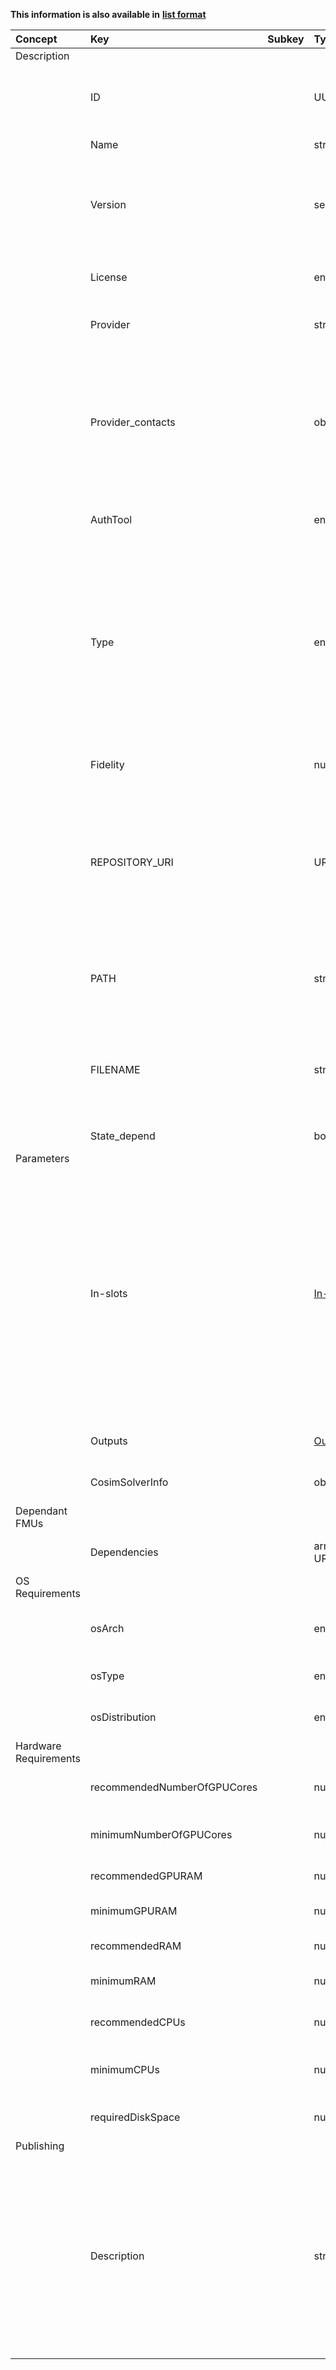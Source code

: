 
<style>
  .md-content__button {
    display: none;
  }
</style>

**This information is also available in** **[list format](/attributes/model/)**

| Concept               | Key                         | Subkey   | Type                       | Example Value          | Comment                                                                                                                                                                                                                                     | Condition   |
|:----------------------|:----------------------------|:---------|:---------------------------|:-----------------------|:--------------------------------------------------------------------------------------------------------------------------------------------------------------------------------------------------------------------------------------------|:------------|
| Description           |                             |          |                            |                        |                                                                                                                                                                                                                                             |             |
|                       | ID                          |          | UUID                       |                        | Internal DigitBrain reference (automatically generated)                                                                                                                                                                                     | auto        |
|                       | Name                        |          | string                     |                        | Name of the model                                                                                                                                                                                                                           | mandatory   |
|                       | Version                     |          | semver                     |                        | Version of the model. If model only has revisions, use semver prerelease 0.1, 0.2, etc.                                                                                                                                                     | mandatory   |
|                       | License                     |          | enum                       |                        | License of the model.  Type tbd in SAD group                                                                                                                                                                                                | optional    |
|                       | Provider                    |          | string                     |                        | Provider name: Institution or Person                                                                                                                                                                                                        | optional    |
|                       | Provider_contacts           |          | obj                        |                        | Dictionary with keys being phone, email, address - Type takes into account co-simulation models, for which solver info is mandatory (next slide)                                                                                            | optional    |
|                       | AuthTool                    |          | enum                       |                        | Authoring Tool used to create the model                                                                                                                                                                                                     | optional    |
|                       | Type                        |          | enum                       |                        | ML, LCA, 3D FEM and CFD, System simulation, discrete event simulation, co-simulation (it couples a model with specific algorithms) - The original term Path was proposed to be changed (SAD)                                                | optional    |
|                       | Fidelity                    |          | number                     |                        | Error of the model’s prediction                                                                                                                                                                                                             | optional    |
|                       | REPOSITORY_URI              |          | URI                        | https://www.myrepo.com | Where the model file is stored (usually the DigitBrain certified external model repository). The path and model filename are not provided via this field.                                                                                   | mandatory   |
|                       | PATH                        |          | string                     | input/models           | Path to the model file in the specified repository, not including the filename itself.                                                                                                                                                      | mandatory   |
|                       | FILENAME                    |          | string                     | mymodel.pb             | Name of the model file at the given path within the given repo, with a file extension if it exists.                                                                                                                                         | mandatory   |
|                       | State_depend                |          | bool                       |                        | stateful -> 1, stateless -> 0                                                                                                                                                                                                               | optional    |
| Parameters            |                             |          |                            |                        |                                                                                                                                                                                                                                             |             |
|                       | In-slots                    |          | [In-slots](../in-slots.md) |                        | Values on which the model is evaluated (or parameters that might set before or during the evaluation) - Inputs and parameters together, although if needed we can still differentiate them internally in key field for each specific model. | optional    |
|                       | Outputs                     |          | [Outputs](../outputs.md)   |                        | Values that the model approximates                                                                                                                                                                                                          | optional    |
|                       | CosimSolverInfo             |          | obj                        |                        | For co-simulation Type only                                                                                                                                                                                                                 | optional    |
| Dependant FMUs        |                             |          |                            |                        |                                                                                                                                                                                                                                             |             |
|                       | Dependencies                |          | array of URI               |                        | Dependant FMUs for co-simulation                                                                                                                                                                                                            | optional    |
| OS Requirements       |                             |          |                            |                        |                                                                                                                                                                                                                                             |             |
|                       | osArch                      |          | enum                       |                        | OS architecture type (e.g. x86_64)                                                                                                                                                                                                          | optional    |
|                       | osType                      |          | enum                       |                        | OS type (e.g. Windows, Linux)                                                                                                                                                                                                               | optional    |
|                       | osDistribution              |          | enum                       |                        | OS distributun (e.g. Ubuntu, Fedora)                                                                                                                                                                                                        | optional    |
| Hardware Requirements |                             |          |                            |                        |                                                                                                                                                                                                                                             |             |
|                       | recommendedNumberOfGPUCores |          | number                     |                        | Recommended number of GPU cores                                                                                                                                                                                                             | optional    |
|                       | minimumNumberOfGPUCores     |          | number                     |                        | Minimum required number of GPU cores                                                                                                                                                                                                        | optional    |
|                       | recommendedGPURAM           |          | number                     |                        | Recommended GPU memory                                                                                                                                                                                                                      | optional    |
|                       | minimumGPURAM               |          | number                     |                        | Minimum required GPU memory                                                                                                                                                                                                                 | optional    |
|                       | recommendedRAM              |          | number                     |                        | Recommended Memory                                                                                                                                                                                                                          | optional    |
|                       | minimumRAM                  |          | number                     |                        | Minimum required memory                                                                                                                                                                                                                     | optional    |
|                       | recommendedCPUs             |          | number                     |                        | Recommended number of CPU cores                                                                                                                                                                                                             | optional    |
|                       | minimumCPUs                 |          | number                     |                        | Minimum required number of CPU cores                                                                                                                                                                                                        | optional    |
|                       | requiredDiskSpace           |          | number                     |                        | Required amount of disk space in GB                                                                                                                                                                                                         | optional    |
| Publishing            |                             |          |                            |                        |                                                                                                                                                                                                                                             |             |
|                       | Description                 |          | string                     |                        | Model tag description Additional info about model files (e.g. versioning, scope, i.e. what is the model used for, e.g. simulation, control, etc.) - Human readable marketplace description                                                  | optional    |